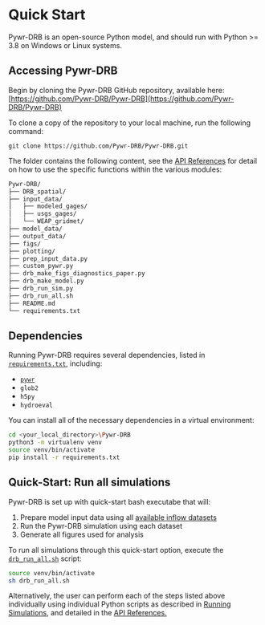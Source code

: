 # Quick Start

Pywr-DRB is an open-source Python model, and should run with Python >= 3.8 on Windows or Linux systems.

## Accessing Pywr-DRB

Begin by cloning the Pywr-DRB GitHub repository, available here: [https://github.com/Pywr-DRB/Pywr-DRB](https://github.com/Pywr-DRB/Pywr-DRB)

To clone a copy of the repository to your local machine, run the following command:

```
git clone https://github.com/Pywr-DRB/Pywr-DRB.git
```

The folder contains the following content, see the [API References](../../API_References/api_references.md) for detail on how to use the specific functions within the various modules:

```Bash
Pywr-DRB/
├── DRB_spatial/
├── input_data/
│   ├── modeled_gages/
│   ├── usgs_gages/
│   └── WEAP_gridmet/
├── model_data/
├── output_data/
├── figs/
├── plotting/
├── prep_input_data.py
├── custom_pywr.py
├── drb_make_figs_diagnostics_paper.py
├── drb_make_model.py
├── drb_run_sim.py
├── drb_run_all.sh
├── README.md
└── requirements.txt
```


## Dependencies

Running Pywr-DRB requires several dependencies, listed in [`requirements.txt`](https://github.com/DRB_water_managment/requirements.txt), including:
- [`pywr`](https://pywr.github.io/pywr/index.html)
- `glob2`
- `h5py`
- `hydroeval`

You can install all of the necessary dependencies in a virtual environment:

```Bash
cd <your_local_directory>\Pywr-DRB
python3 -m virtualenv venv
source venv/bin/activate
pip install -r requirements.txt
```

## Quick-Start: Run all simulations

Pywr-DRB is set up with quick-start bash executabe that will:
1. Prepare model input data using all [available inflow datasets](../Model/pywr_drb_inflow_scenarios.md)
2. Run the Pywr-DRB simulation using each dataset
3. Generate all figures used for analysis

To run all simulations through this quick-start option, execute the [`drb_run_all.sh`](../API_References/drb_run_all.md) script:

```Bash
source venv/bin/activate
sh drb_run_all.sh
```

Alternatively, the user can perform each of the steps listed above individually using individual Python scripts as described in [Running Simulations](./Running_Simulations/run_all_simulations.md), and detailed in the [API References.](../API_References/api_references.md)
